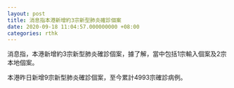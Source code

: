 ```yaml
---
layout: post
title: 消息指本港新增約3宗新型肺炎確診個案
date: 2020-09-18 11:04:57.000000000 +08:00
categories: rthk
---
```


消息指，本港新增約3宗新型肺炎確診個案，據了解，當中包括1宗輸入個案及2宗本地個案。

本港昨日新增9宗新型肺炎確診個案，至今累計4993宗確診病例。
